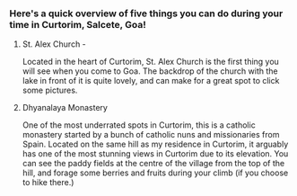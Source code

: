 ### Here's a quick overview of five things you can do during your time in Curtorim, Salcete, Goa!

<ol>
    <li>St. Alex Church
        - <p>Located in the heart of Curtorim, St. Alex Church is the first thing you will see when you come to Goa. The backdrop of the church with the lake in front of it is quite lovely, and can make for a great spot to click some pictures. </p></li>
    <li>
        Dhyanalaya Monastery
        <p>One of the most underrated spots in Curtorim, this is a catholic monastery started by a bunch of catholic nuns and missionaries from Spain. Located on the same hill as my residence in Curtorim, it arguably has one of the most stunning views in Curtorim due to its elevation. You can see the paddy fields at the centre of the village from the top of the hill, and forage some berries and fruits during your climb (if you choose to hike there.) </p>
    </li>
    
</ol>